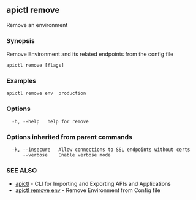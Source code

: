 ## apictl remove

Remove an environment

### Synopsis

Remove Environment and its related endpoints from the config file

```
apictl remove [flags]
```

### Examples

```
apictl remove env  production
```

### Options

```
  -h, --help   help for remove
```

### Options inherited from parent commands

```
  -k, --insecure   Allow connections to SSL endpoints without certs
      --verbose    Enable verbose mode
```

### SEE ALSO

* [apictl](apictl.md)	 - CLI for Importing and Exporting APIs and Applications
* [apictl remove env](apictl_remove_env.md)	 - Remove Environment from Config file

